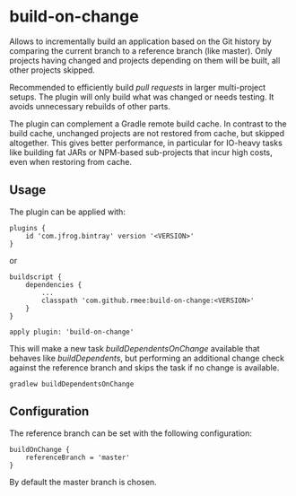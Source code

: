 # build-on-change

Allows to incrementally build an application based on the Git history by comparing the current
branch to a reference branch (like master). Only projects having changed and projects depending 
on them will be built, all other projects skipped.
 
Recommended to efficiently build *pull requests* in larger multi-project setups. The plugin will only build 
what was changed or needs testing. It avoids unnecessary rebuilds of other parts.
 
The plugin can complement a Gradle remote build cache. In contrast to the build cache, unchanged projects
are not restored from cache, but skipped altogether. This gives better performance, in particular for 
IO-heavy tasks like building fat JARs or NPM-based sub-projects that incur high costs, even when restoring
from cache.


## Usage

The plugin can be applied with:

```
plugins {
    id 'com.jfrog.bintray' version '<VERSION>'
}
```

or

```
buildscript {
	dependencies {
	    ...
		classpath 'com.github.rmee:build-on-change:<VERSION>'
	}
}
```

```
apply plugin: 'build-on-change'
```

This will make a new task *buildDependentsOnChange* available
that behaves like *buildDependents*, but performing an additional
change check against the reference branch and skips the task if
no change is available.

```
gradlew buildDependentsOnChange
```

## Configuration

The reference branch can be set with the following configuration:

```
buildOnChange {
	referenceBranch = 'master'
}
```

By default the master branch is chosen.
